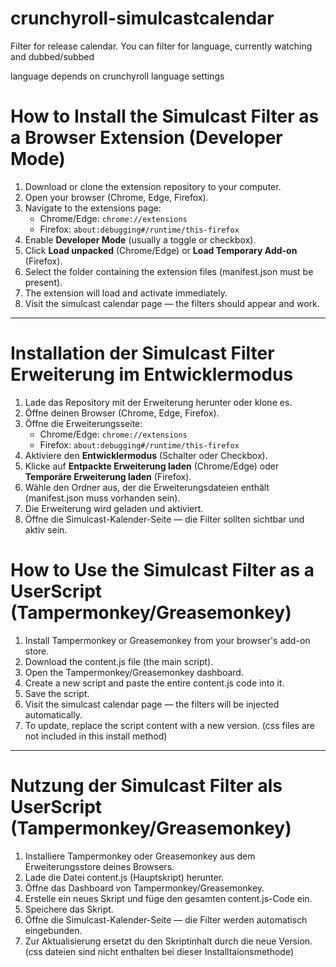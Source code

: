 # crunchyroll-simulcastcalendar
Filter for release calendar. You can filter for language, currently watching and dubbed/subbed

language depends on crunchyroll language settings

# How to Install the Simulcast Filter as a Browser Extension (Developer Mode)

1. Download or clone the extension repository to your computer.
2. Open your browser (Chrome, Edge, Firefox).
3. Navigate to the extensions page:
   - Chrome/Edge: `chrome://extensions`
   - Firefox: `about:debugging#/runtime/this-firefox`
4. Enable **Developer Mode** (usually a toggle or checkbox).
5. Click **Load unpacked** (Chrome/Edge) or **Load Temporary Add-on** (Firefox).
6. Select the folder containing the extension files (manifest.json must be present).
7. The extension will load and activate immediately.
8. Visit the simulcast calendar page — the filters should appear and work.

---

# Installation der Simulcast Filter Erweiterung im Entwicklermodus

1. Lade das Repository mit der Erweiterung herunter oder klone es.
2. Öffne deinen Browser (Chrome, Edge, Firefox).
3. Öffne die Erweiterungsseite:
   - Chrome/Edge: `chrome://extensions`
   - Firefox: `about:debugging#/runtime/this-firefox`
4. Aktiviere den **Entwicklermodus** (Schalter oder Checkbox).
5. Klicke auf **Entpackte Erweiterung laden** (Chrome/Edge) oder **Temporäre Erweiterung laden** (Firefox).
6. Wähle den Ordner aus, der die Erweiterungsdateien enthält (manifest.json muss vorhanden sein).
7. Die Erweiterung wird geladen und aktiviert.
8. Öffne die Simulcast-Kalender-Seite — die Filter sollten sichtbar und aktiv sein.

# How to Use the Simulcast Filter as a UserScript (Tampermonkey/Greasemonkey)

1. Install Tampermonkey or Greasemonkey from your browser's add-on store.
2. Download the content.js file (the main script).
3. Open the Tampermonkey/Greasemonkey dashboard.
4. Create a new script and paste the entire content.js code into it.
5. Save the script.
6. Visit the simulcast calendar page — the filters will be injected automatically.
7. To update, replace the script content with a new version.
(css files are not included in this install method)

---

# Nutzung der Simulcast Filter als UserScript (Tampermonkey/Greasemonkey)

1. Installiere Tampermonkey oder Greasemonkey aus dem Erweiterungsstore deines Browsers.
2. Lade die Datei content.js (Hauptskript) herunter.
3. Öffne das Dashboard von Tampermonkey/Greasemonkey.
4. Erstelle ein neues Skript und füge den gesamten content.js-Code ein.
5. Speichere das Skript.
6. Öffne die Simulcast-Kalender-Seite — die Filter werden automatisch eingebunden.
7. Zur Aktualisierung ersetzt du den Skriptinhalt durch die neue Version.
(css dateien sind nicht enthalten bei dieser Installtaionsmethode)
